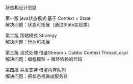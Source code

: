 状态机设计思路

第一版
java状态模式
    基于 Context + State  
解决问题：状态可拓展（通过State实现类）

第二版
策略模式
    Strategy  
解决问题：行为可拓展

第三版
流式处理
    借鉴Stream + Dubbo Context ThreadLocal  
解决问题：编程模型 + 循环依赖的代码
    
第四版
并发支持
    借鉴内存队列  
解决问题：把状态机做成服务器